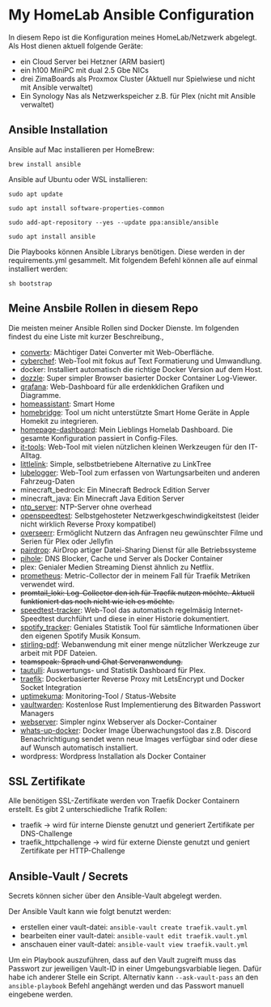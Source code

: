# My HomeLab Ansible Configuration

In diesem Repo ist die Konfiguration meines HomeLab/Netzwerk abgelegt.
Als Host dienen aktuell folgende Geräte:
- ein Cloud Server bei Hetzner (ARM basiert)
- ein h100 MiniPC mit dual 2.5 Gbe NICs
- drei ZimaBoards als Proxmox Cluster (Aktuell nur Spielwiese und nicht mit Ansible verwaltet)
- Ein Synology Nas als Netzwerkspeicher z.B. für Plex (nicht mit Ansible verwaltet)

## Ansible Installation

Ansible auf Mac installieren per HomeBrew:

`brew install ansible`

Ansible auf Ubuntu oder WSL installieren:

`sudo apt update`

`sudo apt install software-properties-common`

`sudo add-apt-repository --yes --update ppa:ansible/ansible`

`sudo apt install ansible`

Die Playbooks können Ansible Librarys benötigen. Diese werden in der requirements.yml gesammelt.
Mit folgendem Befehl können alle auf einmal installiert werden:

` sh bootstrap `

## Meine Ansbile Rollen in diesem Repo

Die meisten meiner Ansible Rollen sind Docker Dienste.
Im folgenden findest du eine Liste mit kurzer Beschreibung.‚

- [convertx](https://github.com/C4illin/ConvertX): Mächtiger Datei Converter mit Web-Oberfläche.
- [cyberchef](https://github.com/gchq/CyberChef): Web-Tool mit fokus auf Text Formatierung und Umwandlung.
- docker: Installiert automatisch die richtige Docker Version auf dem Host.
- [dozzle](https://github.com/amir20/dozzle): Super simpler Browser basierter Docker Container Log-Viewer.
- [grafana](https://github.com/grafana/grafana): Web-Dashboard für alle erdenkklichen Grafiken und Diagramme.
- [homeassistant](https://github.com/home-assistant): Smart Home
- [homebridge](https://github.com/homebridge/homebridge): Tool um nicht unterstützte Smart Home Geräte in Apple Homekit zu integrieren.
- [homepage-dashboard](https://github.com/gethomepage/homepage): Mein Lieblings Homelab Dashboard. Die gesamte Konfiguration passiert in Config-Files.
- [it-tools](https://github.com/CorentinTh/it-tools): Web-Tool mit vielen nützlichen kleinen Werkzeugen für den IT-Alltag.
- [littlelink](https://github.com/techno-tim/littlelink-server): Simple, selbstbetriebene Alternative zu LinkTree
- [lubelogger](https://github.com/hargata/lubelog): Web-Tool zum erfassen von Wartungsarbeiten und anderen Fahrzeug-Daten
- minecraft_bedrock: Ein Minecraft Bedrock Edition Server
- minecraft_java: Ein Minecraft Java Edition Server
- [ntp_server](https://github.com/cturra/docker-ntp): NTP-Server ohne overhead
- [openspeedtest](https://github.com/openspeedtest/Docker-Image): Selbstgehosteter Netzwerkgeschwindigkeitstest (leider nicht wirklich Reverse Proxy kompatibel)
- [overseerr](https://github.com/sct/overseerr): Ermöglicht Nutzern das Anfragen neu gewünschter Filme und Serien für Plex oder Jellyfin
- [pairdrop](https://github.com/schlagmichdoch/PairDrop): AirDrop artiger Datei-Sharing Dienst für alle Betriebssysteme
- [pihole](https://github.com/pi-hole/pi-hole): DNS Blocker, Cache und Server als Docker Container
- plex: Genialer Medien Streaming Dienst ähnlich zu Netflix.
- [prometheus](https://github.com/prometheus/prometheus): Metric-Collector der in meinem Fall für Traefik Metriken verwendet wird.
- ~~promtail_loki: Log-Collector den ich für Traefik nutzen möchte. Aktuell funktioniert das noch nicht wie ich es möchte.~~
- [speedtest-tracker](https://github.com/alexjustesen/speedtest-tracker): Web-Tool das automatisch regelmäsig Internet-Speedtest durchführt und diese in einer Historie dokumentiert.
- [spotify_tracker](https://github.com/Yooooomi/your_spotify): Geniales Statistik Tool für sämtliche Informationen über den eigenen Spotify Musik Konsum.
- [stirling-pdf](https://github.com/Stirling-Tools/Stirling-PDF): Webanwendung mit einer menge nützlicher Werkzeuge zur arbeit mit PDF Dateien.
- ~~teamspeak: Sprach und Chat Serveranwendung.~~
- [tautulli](https://github.com/Tautulli/Tautulli): Auswertungs- und Statistik Dashboard für Plex.
- [traefik](https://github.com/traefik/traefik): Dockerbasierter Reverse Proxy mit LetsEncrypt und Docker Socket Integration
- [uptimekuma](https://github.com/louislam/uptime-kuma): Monitoring-Tool / Status-Website
- [vaultwarden](https://github.com/dani-garcia/vaultwarden): Kostenlose Rust Implementierung des Bitwarden Passwort Managers
- [webserver](https://github.com/nginx/nginx): Simpler nginx Webserver als Docker-Container
- [whats-up-docker](https://github.com/getwud/wud): Docker Image Überwachungstool das z.B. Discord Benachrichtigung sendet wenn neue Images verfügbar sind oder diese auf Wunsch automatisch installiert.
- wordpress: Wordpress Installation als Docker Container

## SSL Zertifikate

Alle benötigen SSL-Zertifikate werden von Traefik Docker Containern erstellt.
Es gibt 2 unterschiedliche Trafik Rollen:
- traefik -> wird für interne Dienste genutzt und generiert Zertifikate per DNS-Challenge
- traefik_httpchallenge -> wird für externe Dienste genutzt und geniert Zertifikate per HTTP-Challenge

## Ansible-Vault / Secrets

Secrets können sicher über den Ansible-Vault abgelegt werden.

Der Ansible Vault kann wie folgt benutzt werden:

- erstellen einer vault-datei: `ansible-vault create traefik.vault.yml`
- bearbeiten einer vault-datei: `ansible-vault edit traefik.vault.yml`
- anschauen einer vault-datei: `ansible-vault view traefik.vault.yml`

Um ein Playbook auszuführen, dass auf den Vault zugreift muss das Passwort zur jeweiligen Vault-ID in einer Umgebungsvarbiable liegen. Dafür habe ich anderer Stelle ein Script.
Alternativ kann  `--ask-vault-pass` an den `ansible-playbook` Befehl angehängt werden und das Passwort manuell eingebene werden.
